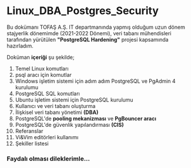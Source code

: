 # Linux_DBA_Postgres_Security

Bu dokümanı TOFAŞ A.Ş. IT departmanında yapmış olduğum uzun dönem stajyerlik dönemimde (2021-2022 Dönemi), veri tabanı mühendisleri tarafından yürütülen **"PostgreSQL Hardening"** projesi kapsamında hazırladım.

Doküman **içeriği** şu şekilde;

1. Temel Linux komutları
2. psql aracı için komutlar
3. Windows işletim sistemi için adım adım PostgreSQL ve PgAdmin 4 kurulumu
4. PostgreSQL SQL komutları
5. Ubuntu işletim sistemi için PostgreSQL kurulumu
6. Kullanıcı ve veri tabanı oluşturma
7. İlişkisel veri tabanı yönetimi **(DBA)**
8. PostgreSQL'de **pooling mekanizması** ve **PgBouncer aracı**
9. PostgreSQL'de güvenlik yapılandırması **(CIS)**
10. Referanslar
11. Vi&Vim editörleri kullanımı
12. Şekiller listesi


### Faydalı olması dileklerimle...
